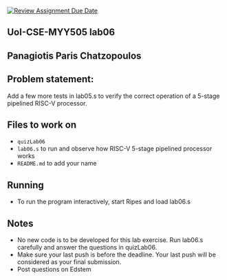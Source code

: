 [![Review Assignment Due Date](https://classroom.github.com/assets/deadline-readme-button-22041afd0340ce965d47ae6ef1cefeee28c7c493a6346c4f15d667ab976d596c.svg)](https://classroom.github.com/a/rDllC457)

## UoI-CSE-MYY505 lab06

## Panagiotis Paris Chatzopoulos




## Problem statement:

Add a few more tests in lab05.s to verify the correct operation of a 5-stage pipelined RISC-V processor.

## Files to work on
* `quizLab06` 
* `lab06.s` to run and observe how RISC-V 5-stage pipelined processor works
* `README.md` to add your name
      
## Running 
* To run the program interactively, start Ripes and load lab06.s


## Notes
* No new code is to be developed for this lab exercise. Run lab06.s carefully and answer the questions in quizLab06.
* Make sure your last push is before the deadline. Your last push will be considered as your final submission.
* Post questions on Edstem
